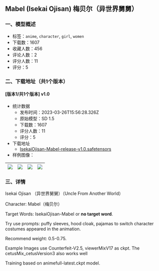 ## Mabel (Isekai Ojisan) 梅贝尔（异世界舅舅）
### 一、模型概述

- 标签：`anime`, `character`, `girl`, `women`
- 下载数：1607
- 收藏人数：456
- 评论人数：2
- 评分人数：11
- 评分：5

### 二、下载地址（共1个版本）

#### [版本1/共1个版本] v1.0

- 统计数据
  - 发布时间：2023-03-26T15:56:28.326Z
  - 原始模型：SD 1.5
  - 下载数：1607
  - 评分人数：11
  - 评分：5
- 下载地址
  - [IsekaiOjisan-Mabel-release-v1.0.safetensors](https://civitai.com/api/download/models/25048)
- 样例图像：

| <img src="https://image.civitai.com/xG1nkqKTMzGDvpLrqFT7WA/00676fbf-9e76-42d6-1a5d-afd0d7c15e00/width=450/330796.jpeg" /> | <img src="https://image.civitai.com/xG1nkqKTMzGDvpLrqFT7WA/f642f9e0-76dd-46b0-2177-d809dd9d0900/width=450/330794.jpeg" /> | <img src="https://image.civitai.com/xG1nkqKTMzGDvpLrqFT7WA/e538788d-5407-4260-7ede-2a2fe2acb900/width=450/330811.jpeg" /> | <img src="https://image.civitai.com/xG1nkqKTMzGDvpLrqFT7WA/0496e9c8-8cdc-442f-feb2-31dc433cec00/width=450/274127.jpeg" /> |
| ---- | ---- | ---- | ---- |


### 三、详情
<p>Isekai Ojisan （异世界舅舅）（Uncle From Another World）</p><p>Character: Mabel（梅贝尔）</p><p>Target Words: IsekaiOjisan-Mabel or <strong>no target word</strong>.</p><p>Try use prompts: puffy sleeves, hood cloak, pajamas to switch character costumes appeared in the animation.</p><p>Recommend weight: 0.5-0.75.</p><p>Example Images use Counterfeit-V2.5, viewerMixV17 as ckpt. The cetusMix_cetusVersion3 also works well</p><p>Training based on animefull-latest.ckpt model.</p>